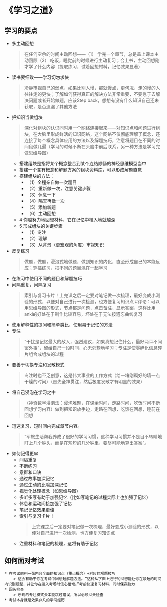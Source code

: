 # 《学习之道》

## 学习的要点
* 多主动回想
	> 在任何空余的时间主动回想——（1） 学完一个章节，总是盖上课本主动回顾（2） 吃饭，睡觉前的时候进行主动复习；合上书，主动回想刚才学了什么内容（提取练习，试着回想材料，记忆效果显著）
* 读书要细致——学习切勿求快
	> 冷静审视自己的弱点，如果比别人慢，那就慢点，更何况，走的慢的人往往走的更快；了解如何获得真正的解决方法非常重要，不要急于去解决问题或者开始做题，应该Step back，想想有没有什么知识自己还未获取，是否遗漏了其他方法
* 把知识当做组块
	> 深化对组块的认识同时用一个网络连接起来——对知识点和问题进行组块，在大脑里形成鲜活的知识网络，这个网络不仅彻底理解了概念，还连接了每个概念具体应用的方法以及解题技巧，注意将题目在不同的时间段做几遍（学习的时候不断在头脑中前后联系，另一种方法是学习完做思维导图）
	* 搭建组块是指将某个概念整合到某个连结顺畅的神经思维模型当中
	* 搭建一个含有概念和解题方案的组块资料库，可以形成解题直觉
	* 搭建组块的方法：
		* （1）全程亲自做一次题目
		* （2）重新做一次，注意关键步骤
		* （3）休息一下
		* （4）隔天再做一次
		* （5）添加新题
		* （6）主动回想
	* 4 你越努力地回想材料，它在记忆中植入地就越深
	* 5 形成组块的关键步骤
		* （1）专注
		* （2）理解
		* （3）从背景（更宏观的角度）审视知识
* 反复练习
	> 做题，做题，浸泡式地做题，做到知识的内化，直至形成自己的本能反应；穿插练习，把不同的题目混在一起学习
* 在练习中使用不同的题目和解题技巧
* 间隔重复，间隔复习
	> 索引与复习卡片！上完课之后一定要对笔记做一次梳理，最好变成小测验的形式，以便对自己进行一次检测，也方便复习知识点 #评论：可以用思维导图的形式，节点都是问题，点击备注，显示答案，这样比用anki的好处在于制作比较容易，坏处在于无法按遗忘曲线复习
* 使用解释性的提问和简单类比，使用易于记忆的方法
* 专注
	> “干扰是记忆最大的敌人，强烈建议，如果真想记住什么，最好两耳不闻窗外事”，留给自己一段时间，心无旁骛地学习；专注是使零碎化信息碎片组合成组块的过程
* 要善于切换专注和发散模式
	> 专注时也不乏创意，这是伟大事业的工作方式（给一堵刚砌好的墙一点干燥的时间）（首先全神贯注，然后极度发散才有明显的效果）
* 将自己浸泡在学习之中
	> （神奇数学浸泡法：浸泡难题，在课余时间，走路时间，吃饭时间不断回想学习内容）做到把知识放手边，走路在回想，吃饭在回想，睡前在回想
* 迅速复习，短时间内完成章节内容。
	> “军旅生活帮我养成了很好的学习习惯，这种学习习惯并不是目不转睛地盯上几个钟头，而是在短短的几分钟里，要尽可能地算出答案”。
* 如何记得更牢
	* 间隔重复
	* 不断练习
	* 意群和口诀
	* 通过故事加深记忆
	* 通过生动的比喻加深记忆
	* 视觉化处理概念（如思维导图）
	* 多听多写有助于加强记忆（比如写笔记的过程实际上也加强了记忆）
	* 休息和运动间接加强了记忆
	* 笔记记忆效果更佳
	* 索引与复习卡片！
		> 上完课之后一定要对笔记做一次梳理，最好变成小测验的形式，以便对自己进行一次检测，也方便复习知识点
	* 注重材料和笔记的梳理，这将有助于记忆
## 如何面对考试
	* 在考试前列一张内容全面的知识点（重点概念）+对应的解题技巧
		> 这会有助于你在考试中回想起解题方法。“这种从字面上进行的回想能让你在最短的时间内识别题型，并让你在进入考场时信心倍增。”考前快速复习材料，同时保存脑力
	* 回头检查
		> 乐观的专注模式会本能跳过错误，所以必须回头检查
	* 考试本身就是效果非凡的学习经历

